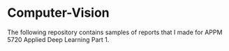 # Computer-Vision

The following repository contains samples of reports that I made for APPM 5720 Applied Deep Learning Part 1.
